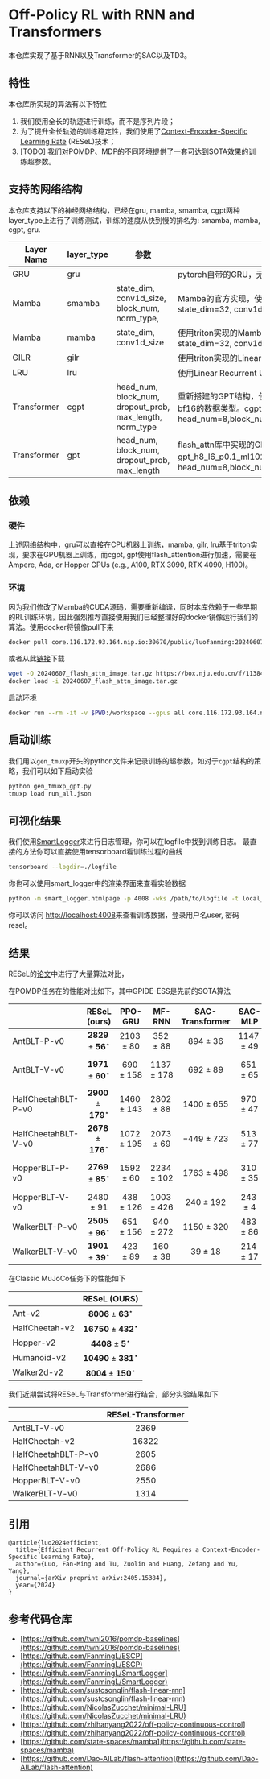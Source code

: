 # Off-Policy RL with RNN and Transformers
本仓库实现了基于RNN以及Transformer的SAC以及TD3。
## 特性
本仓库所实现的算法有以下特性
1. 我们使用全长的轨迹进行训练，而不是序列片段；
2. 为了提升全长轨迹的训练稳定性，我们使用了[Context-Encoder-Specific Learning Rate](https://arxiv.org/abs/2405.15384) (RESeL)技术；
3. [TODO] 我们对POMDP、MDP的不同环境提供了一套可达到SOTA效果的训练超参数。

## 支持的网络结构
本仓库支持以下的神经网络结构，已经在gru, mamba, smamba, cgpt两种layer_type上进行了训练测试，训练的速度从快到慢的排名为: smamba, mamba, cgpt, gru.

| Layer Name  | layer_type | 参数                                                     | 备注                                                                                                                                                                       |
| ----------- | ---------- | -------------------------------------------------------- |--------------------------------------------------------------------------------------------------------------------------------------------------------------------------|
| GRU         | gru        |                                                          | pytorch自带的GRU，无法并行，但策略性能并不差                                                                                                                                              |
| Mamba       | smamba     | state_dim, conv1d_size, block_num, norm_type,            | Mamba的官方实现，使用selective_scan并行加速。smamba_s32_c16_b2_nln表示state_dim=32, conv1d_size=16,block_num=2,norm_type=layer_norm                                                     |
| Mamba       | mamba      | state_dim, conv1d_size                                   | 使用triton实现的Mamba，串行计算，要比pytorch实现快不少。mamba_s32_c16表示state_dim=32, conv1d_size=16                                                                                         |
| GILR        | gilr       |                                                          | 使用triton实现的Linear RNN结构                                                                                                                                                  |
| LRU         | lru        |                                                          | 使用Linear Recurrent Unit (LRU)，串行计算。                                                                                                                                      |
| Transformer | cgpt       | head_num, block_num, dropout_prob, max_length, norm_type | 重新搭建的GPT结构，使用flash_attention加速训练与推理，multi-head-attention使用bf16的数据类型。cgpt_h8_l6_p0.1_ml1024_rms表示head_num=8,block_num=6,dropout_prob=0.1,max_length=0.1,norm_type=RMSNorm |
| Transformer | gpt        | head_num, block_num, dropout_prob, max_length            | flash_attn库中实现的GPT结构，使用flash_attention加速，使用bf16的数据类型。gpt_h8_l6_p0.1_ml1024表示head_num=8,block_num=6,dropout_prob=0.1,max_length=0.1                                       |

## 依赖
### 硬件
上述网络结构中，gru可以直接在CPU机器上训练，mamba, gilr, lru基于triton实现，要求在GPU机器上训练，而cgpt, gpt使用flash_attention进行加速，需要在Ampere, Ada, or Hopper GPUs (e.g., A100, RTX 3090, RTX 4090, H100)。
### 环境
因为我们修改了Mamba的CUDA源码，需要重新编译，同时本库依赖于一些早期的RL训练环境，因此强烈推荐直接使用我们已经整理好的docker镜像运行我们的算法。使用docker将镜像pull下来
```bash
docker pull core.116.172.93.164.nip.io:30670/public/luofanming:20240607150538
```
或者从此[链接](https://box.nju.edu.cn/f/11384fd1c05641158dcd/)下载
```bash
wget -O 20240607_flash_attn_image.tar.gz https://box.nju.edu.cn/f/11384fd1c05641158dcd/?dl=1
docker load -i 20240607_flash_attn_image.tar.gz
```
启动环境
```bash
docker run --rm -it -v $PWD:/workspace --gpus all core.116.172.93.164.nip.io:30670/public/luofanming:20240607150538 /bin/bash
```

## 启动训练
我们用以`gen_tmuxp`开头的python文件来记录训练的超参数，如对于`cgpt`结构的策略，我们可以如下启动实验
```bash
python gen_tmuxp_gpt.py
tmuxp load run_all.json
```

## 可视化结果
我们使用[SmartLogger](https://github.com/FanmingL/SmartLogger)来进行日志管理，你可以在logfile中找到训练日志。
最直接的方法你可以直接使用tensorboard看训练过程的曲线
```bash
tensorboard --logdir=./logfile
```
你也可以使用smart_logger中的渲染界面来查看实验数据
```bash
python -m smart_logger.htmlpage -p 4008 -wks /path/to/logfile -t local_plotting -u user -pw resel -cp 600
```
你可以访问
[http://localhost:4008](http://localhost:4008)来查看训练数据，登录用户名user, 密码resel。

## 结果
RESeL的[论文](https://arxiv.org/pdf/2405.15384)中进行了大量算法对比，

在POMDP任务在的性能对比如下，其中GPIDE-ESS是先前的SOTA算法

|                     |              RESeL (ours)               |    PPO-GRU    |    MF-RNN     | SAC-Transformer |   SAC-MLP    |   TD3-MLP    |                GPIDE-ESS                |      VRM       |    A2C-GRU    |
| :------------------ | :-------------------------------------: | :-----------: | :-----------: | :-------------: | :----------: | :----------: | :-------------------------------------: | :------------: | :-----------: |
| AntBLT-P-v0         | $\mathbf{2829} \pm\mathbf{56} ^\star$  | $2103\pm 80$  |  $352\pm 88$  |   $894\pm 36$   | $1147\pm 49$ | $897\pm 83$  |              $2597\pm 76$               |  $323\pm 37$   |  $916\pm 60$  |
| AntBLT-V-v0         | $\mathbf{1971} \pm\mathbf{60} ^\star$  | $690\pm 158$  | $1137\pm 178$ |   $692\pm 89$   | $651\pm 65$  | $476\pm 114$ |              $1017\pm 80$               |  $291\pm 23$   |  $264\pm 60$  |
| HalfCheetahBLT-P-v0 | $\mathbf{2900} \pm\mathbf{179} ^\star$ | $1460\pm 143$ | $2802\pm 88$  |  $1400\pm 655$  | $970\pm 47$  | $906\pm 19$  |              $2466\pm 129$              | $-1317\pm 217$ |  $353\pm 74$  |
| HalfCheetahBLT-V-v0 | $\mathbf{2678} \pm\mathbf{176} ^\star$ | $1072\pm 195$ | $2073\pm 69$  |  $-449\pm 723$  | $513\pm 77$  | $177\pm 115$ |              $1886\pm 165$              | $-1443\pm 220$ | $-412\pm 191$ |
| HopperBLT-P-v0      | $\mathbf{2769} \pm\mathbf{85} ^\star$  | $1592\pm 60$  | $2234\pm 102$ |  $1763\pm 498$  | $310\pm 35$  | $490\pm 140$ |              $2373\pm 568$              |  $557\pm 85$   |  $467\pm 78$  |
| HopperBLT-V-v0      |              $2480\pm 91$               | $438\pm 126$  | $1003\pm 426$ |  $240\pm 192$   |  $243\pm 4$  | $223\pm 28$  | $\mathbf{2537} \pm\mathbf{167} ^\star$ |  $476\pm 28$   | $301\pm 155$  |
| WalkerBLT-P-v0      | $\mathbf{2505} \pm\mathbf{96} ^\star$  | $651\pm 156$  | $940\pm 272$  |  $1150\pm 320$  | $483\pm 86$  | $505\pm 32$  |              $1502\pm 521$              |  $372\pm 96$   | $200\pm 104$  |
| WalkerBLT-V-v0      | $\mathbf{1901} \pm\mathbf{39} ^\star$  |  $423\pm 89$  |  $160\pm 38$  |   $39\pm 18$    | $214\pm 17$  | $214\pm 22$  |              $1701\pm 160$              |  $216\pm 71$   |   $26\pm 5$   |

在Classic MuJoCo任务下的性能如下

|                |               RESeL (OURS)               |
| :------------- | :--------------------------------------: |
| Ant-v2         |  $\mathbf{8006} \pm\mathbf{63} ^\star$  |
| HalfCheetah-v2 | $\mathbf{16750} \pm\mathbf{432} ^\star$ |
| Hopper-v2      |  $\mathbf{4408} \pm\mathbf{5} ^\star$   |
| Humanoid-v2    | $\mathbf{10490} \pm\mathbf{381} ^\star$ |
| Walker2d-v2    | $\mathbf{8004} \pm\mathbf{150} ^\star$  |


我们近期尝试将RESeL与Transformer进行结合，部分实验结果如下

|                     | RESeL-Transformer |
| :------------------ |:-----------------:|
| AntBLT-V-v0         |       2369        |
| HalfCheetah-v2      |       16322       |
| HalfCheetahBLT-P-v0 |       2605        |
| HalfCheetahBLT-V-v0 |       2686        |
| HopperBLT-V-v0      |       2550        |
| WalkerBLT-V-v0      |       1314        |


## 引用
```
@article{luo2024efficient,
  title={Efficient Recurrent Off-Policy RL Requires a Context-Encoder-Specific Learning Rate},
  author={Luo, Fan-Ming and Tu, Zuolin and Huang, Zefang and Yu, Yang},
  journal={arXiv preprint arXiv:2405.15384},
  year={2024}
}
```

## 参考代码仓库
- [https://github.com/twni2016/pomdp-baselines](https://github.com/twni2016/pomdp-baselines)
- [https://github.com/FanmingL/ESCP](https://github.com/FanmingL/ESCP)
- [https://github.com/FanmingL/SmartLogger](https://github.com/FanmingL/SmartLogger)
- [https://github.com/sustcsonglin/flash-linear-rnn](https://github.com/sustcsonglin/flash-linear-rnn)
- [https://github.com/NicolasZucchet/minimal-LRU](https://github.com/NicolasZucchet/minimal-LRU)
- [https://github.com/zhihanyang2022/off-policy-continuous-control](https://github.com/zhihanyang2022/off-policy-continuous-control)
- [https://github.com/state-spaces/mamba](https://github.com/state-spaces/mamba)
- [https://github.com/Dao-AILab/flash-attention](https://github.com/Dao-AILab/flash-attention)